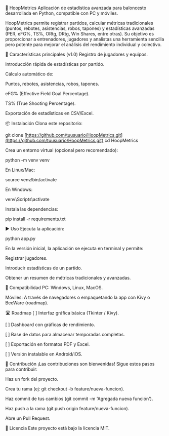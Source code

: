 🏀 HoopMetrics
Aplicación de estadística avanzada para baloncesto desarrollada en Python, compatible con PC y móviles.

HoopMetrics permite registrar partidos, calcular métricas tradicionales (puntos, rebotes, asistencias, robos, tapones) y estadísticas avanzadas (PER, eFG%, TS%, ORtg, DRtg, Win Shares, entre otras). Su objetivo es proporcionar a entrenadores, jugadores y analistas una herramienta sencilla pero potente para mejorar el análisis del rendimiento individual y colectivo.

🚀 Características principales (v1.0)
Registro de jugadores y equipos.

Introducción rápida de estadísticas por partido.

Cálculo automático de:

Puntos, rebotes, asistencias, robos, tapones.

eFG% (Effective Field Goal Percentage).

TS% (True Shooting Percentage).

Exportación de estadísticas en CSV/Excel.

📦 Instalación
Clona este repositorio:

git clone [https://github.com/tuusuario/HoopMetrics.git](https://github.com/tuusuario/HoopMetrics.git)
cd HoopMetrics

Crea un entorno virtual (opcional pero recomendado):

python -m venv venv

En Linux/Mac:

source venv/bin/activate

En Windows:

venv\Scripts\activate

Instala las dependencias:

pip install -r requirements.txt

▶️ Uso
Ejecuta la aplicación:

python app.py

En la versión inicial, la aplicación se ejecuta en terminal y permite:

Registrar jugadores.

Introducir estadísticas de un partido.

Obtener un resumen de métricas tradicionales y avanzadas.

📱 Compatibilidad
PC: Windows, Linux, MacOS.

Móviles: A través de navegadores o empaquetando la app con Kivy o BeeWare (roadmap).

🛣️ Roadmap
[ ] Interfaz gráfica básica (Tkinter / Kivy).

[ ] Dashboard con gráficas de rendimiento.

[ ] Base de datos para almacenar temporadas completas.

[ ] Exportación en formatos PDF y Excel.

[ ] Versión instalable en Android/iOS.

🤝 Contribución
¡Las contribuciones son bienvenidas! Sigue estos pasos para contribuir:

Haz un fork del proyecto.

Crea tu rama (ej: git checkout -b feature/nueva-funcion).

Haz commit de tus cambios (git commit -m 'Agregada nueva función').

Haz push a la rama (git push origin feature/nueva-funcion).

Abre un Pull Request.

📜 Licencia
Este proyecto está bajo la licencia MIT.
